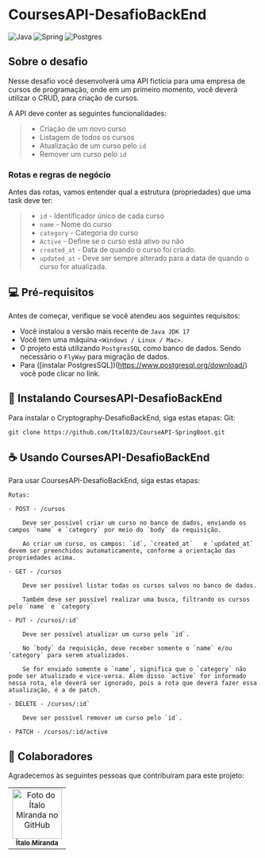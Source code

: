 # CoursesAPI-DesafioBackEnd 
![Java](https://img.shields.io/badge/java-%23ED8B00.svg?style=for-the-badge&logo=openjdk&logoColor=white)
![Spring](https://img.shields.io/badge/spring-%236DB33F.svg?style=for-the-badge&logo=spring&logoColor=white)
![Postgres](https://img.shields.io/badge/postgres-%23316192.svg?style=for-the-badge&logo=postgresql&logoColor=white)

## Sobre o desafio

 Nesse desafio você desenvolverá uma API fictícia para uma empresa de cursos de programação, onde em um primeiro momento, você deverá utilizar o CRUD, para criação de cursos.
> 
 A API deve conter as seguintes funcionalidades:
> 
> - Criação de um novo curso
> - Listagem de todos os cursos
> - Atualização de um curso pelo `id`
> - Remover um curso pelo `id`
> 
 ### Rotas e regras de negócio
> 
 Antes das rotas, vamos entender qual a estrutura (propriedades) que uma task deve ter:
> 
> - `id` - Identificador único de cada curso
> - `name` - Nome do curso
> - `category` - Categoria do curso
> - `Active` - Define se o curso está ativo ou não
> - `created_at` - Data de quando o curso foi criado.
> - `updated_at` - Deve ser sempre alterado para a data de quando o curso for atualizada.

## 💻 Pré-requisitos

Antes de começar, verifique se você atendeu aos seguintes requisitos:

- Você instalou a versão mais recente de `Java JDK 17`
- Você tem uma máquina `<Windows / Linux / Mac>`.
- O projeto está utilizando `PostgresSQL` como banco de dados. Sendo necessário o `FlyWay` para migração de dados.
- Para ([instalar PostgresSQL])(https://www.postgresql.org/download/) você pode clicar no link.

## 🚀 Instalando CoursesAPI-DesafioBackEnd

Para instalar o Cryptography-DesafioBackEnd, siga estas etapas:
Git:
```
git clone https://github.com/Ital023/CourseAPI-SpringBoot.git
```

## ☕ Usando CoursesAPI-DesafioBackEnd

Para usar CoursesAPI-DesafioBackEnd, siga estas etapas:

```
Rotas:

- POST - /cursos
    
    Deve ser possível criar um curso no banco de dados, enviando os campos `name` e `category` por meio do `body` da requisição.
    
    Ao criar um curso, os campos: `id`, `created_at`   e `updated_at` devem ser preenchidos automaticamente, conforme a orientação das propriedades acima.
    
- GET - /cursos
    
    Deve ser possível listar todas os cursos salvos no banco de dados.
    
    Também deve ser possível realizar uma busca, filtrando os cursos pelo `name` e `category`
    
- PUT - /cursos/:id`
    
    Deve ser possível atualizar um curso pelo `id`.
    
    No `body` da requisição, deve receber somente o `name` e/ou `category` para serem atualizados.
    
    Se for enviado somente o `name`, significa que o `category` não pode ser atualizado e vice-versa. Além disso `active` for informado nessa rota, ele deverá ser ignorado, pois a rota que deverá fazer essa atualização, é a de patch.
    
- DELETE - /cursos/:id`
    
    Deve ser possível remover um curso pelo `id`.
    
- PATCH - /cursos/:id/active

```

## 🤝 Colaboradores

Agradecemos às seguintes pessoas que contribuíram para este projeto:

<table>
  <tr>
    <td align="center">
      <a href="https://github.com/Ital023" title="Github do Ítalo Miranda">
        <img src="https://avatars.githubusercontent.com/u/113559117?v=4" width="100px;" alt="Foto do Ítalo Miranda no GitHub"/><br>
        <sub>
          <b>Ítalo Miranda</b>
        </sub>
      </a>
    </td>
  </tr>
</table>

